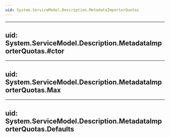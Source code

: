 ```yaml
---
uid: System.ServiceModel.Description.MetadataImporterQuotas
---
```


---
uid: System.ServiceModel.Description.MetadataImporterQuotas.#ctor
---

---
uid: System.ServiceModel.Description.MetadataImporterQuotas.Max
---

---
uid: System.ServiceModel.Description.MetadataImporterQuotas.Defaults
---
